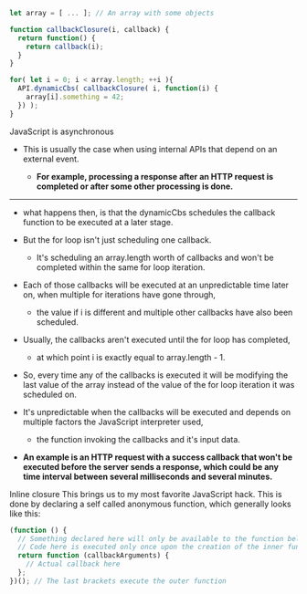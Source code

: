 ```js
let array = [ ... ]; // An array with some objects

function callbackClosure(i, callback) {
  return function() {
    return callback(i);
  }
}

for( let i = 0; i < array.length; ++i ){
  API.dynamicCbs( callbackClosure( i, function(i) {
    array[i].something = 42;
  }) );
}

```

JavaScript is asynchronous

- This is usually the case when using internal APIs that depend on an external event.

  - **For example, processing a response after an HTTP request is completed or after some other processing is done.**

---

- what happens then, is that the dynamicCbs schedules the callback function to be executed at a later stage.

- But the for loop isn't just scheduling one callback.

  - It's scheduling an array.length worth of callbacks and won't be completed within the same for loop iteration.

- Each of those callbacks will be executed at an unpredictable time later on, when multiple for iterations have gone through,

  - the value if i is different and multiple other callbacks have also been scheduled.

* Usually, the callbacks aren't executed until the for loop has completed,

  - at which point i is exactly equal to array.length - 1.

* So, every time any of the callbacks is executed it will be modifying the last value of the array instead of the value of the for loop iteration it was scheduled on.
* It's unpredictable when the callbacks will be executed and depends on multiple factors the JavaScript interpreter used,
  - the function invoking the callbacks and it's input data.
* **An example is an HTTP request with a success callback that won't be executed before the server sends a response, which could be any time interval between several milliseconds and several minutes.**

Inline closure
This brings us to my most favorite JavaScript hack. This is done by declaring a self called anonymous function, which generally looks like this:

```js
(function () {
  // Something declared here will only be available to the function below.
  // Code here is executed only once upon the creation of the inner function
  return function (callbackArguments) {
    // Actual callback here
  };
})(); // The last brackets execute the outer function
```
